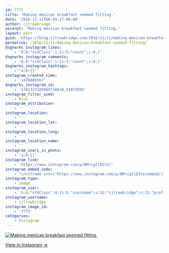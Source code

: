 ```yaml
---
id: 7772
title: 'Making mexican breakfast seemed fitting.'
date: '2016-11-11T09:49:27-08:00'
author: cjtrowbridge
excerpt: 'Making mexican breakfast seemed fitting.'
layout: post
guid: 'https://blog.cjtrowbridge.com/2016/11/11/making-mexican-breakfast-seemed-fitting/'
permalink: /2016/11/11/making-mexican-breakfast-seemed-fitting/
dsgnwrks_instagram_likes:
    - 'O:8:"stdClass":1:{s:5:"count";i:0;}'
dsgnwrks_instagram_comments:
    - 'O:8:"stdClass":1:{s:5:"count";i:0;}'
dsgnwrks_instagram_hashtags:
    - 'a:0:{}'
instagram_created_time:
    - '1478886567'
dsgnwrks_instagram_id:
    - '1381323103984716638_41872995'
instagram_filter_used:
    - Rise
instagram_attribution:
    - ''
instagram_location:
    - ''
instagram_location_lat:
    - ''
instagram_location_long:
    - ''
instagram_location_name:
    - ''
instagram_users_in_photo:
    - 'a:0:{}'
instagram_link:
    - 'https://www.instagram.com/p/BMrcgtlDIte/'
instagram_embed_code:
    - "\n<iframe src=\"https://www.instagram.com/p/BMrcgtlDIte/embed/\" width=\"612\" height=\"710\" frameborder=\"0\" scrolling=\"no\" allowtransparency=\"true\" class=\"insta-image-embed\"></iframe>\n"
instagram_type:
    - image
instagram_user:
    - 'O:8:"stdClass":4:{s:8:"username";s:12:"cjtrowbridge";s:15:"profile_picture";s:96:"https://scontent.cdninstagram.com/t51.2885-19/s150x150/13724650_1188772791164794_142557231_a.jpg";s:2:"id";s:8:"41872995";s:9:"full_name";s:13:"CJ Trowbridge";}'
instagram_username:
    - cjtrowbridge
instagram_image_id:
    - '7773'
categories:
    - Instagram
---
```


[![Making mexican breakfast seemed fitting.](https://blog.cjtrowbridge.com/wp-content/uploads/2016/11/1478886567-1-1.jpg)](https://www.instagram.com/p/BMrcgtlDIte/)

[View in Instagram ⇒](https://www.instagram.com/p/BMrcgtlDIte/)